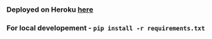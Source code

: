 ### Deployed on Heroku [here](https://greedygame-test.herokuapp.com/?q=the+dark+knight)

### For local developement - ```pip install -r requirements.txt```
